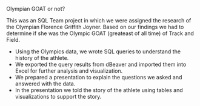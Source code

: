 
Olympian GOAT or not?

This was an SQL Team project in which we were assigned the research of the Olympian Florence Griffith Joyner.  Based on our findings we had to determine if she was the Olympic GOAT (greateast of all time) of Track and Field.
- Using the Olympics data, we wrote SQL queries to understand the history of the athlete.
- We exported the query results from dBeaver and imported them into Excel for further analysis and visualization.
- We prepared a presentation to explain the questions we asked and answered with the data.
- In the presentation we told the story of the athlete using tables and visualizations to support the story.




